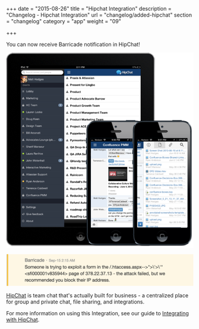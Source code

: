 +++
date = "2015-08-26"
title = "Hipchat Integration"
description = "Changelog - Hipchat Integration"
url = "changelog/added-hipchat"
section = "changelog"
category = "app"
weight = "09"

+++

You can now receive Barricade notification in HipChat!

![../../src/img/changelog/09-hipchat-for-ios.png](../../src/img/changelog/09-hipchat-for-ios.png)

![../../src/img/changelog/09-message.png](../../src/img/changelog/09-message.png)

[HipChat](https://www.hipchat.com/) is team chat that's actually built for business - a centralized place for group and private chat, file sharing, and integrations. 

For more information on using this Integration, see our guide to [Integrating with HipChat](../../using-barricade/#hipchat-integration).